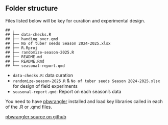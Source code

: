## Folder structure

Files listed below will be key for curation and experimental design.

    ## .
    ## ├── data-checks.R
    ## ├── handing_over.qmd
    ## ├── No of tuber seeds Season 2024-2025.xlsx
    ## ├── R.Rproj
    ## ├── randomize-season-2025.R
    ## ├── README.md
    ## ├── README.Rmd
    ## └── seasonal-report.qmd

-   `data-checks.R`: data curation
-   `randomize-season-2025.R` &
    `No of tuber seeds Season 2024-2025.xlsx` for design of field
    experiments
-   `seasonal-report.qmd`: Report on each season’s data

You need to have [pbwrangler](https://bokola.github.io/pbwrangler/)
installed and load key libraries called in each of the .R or .qmd files.

[pbwrangler source on github](https://github.com/Bokola/pbwrangler)
